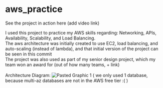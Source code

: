 # aws_practice
See the project in action here (add video link)

I used this project to practice my AWS skills regarding: Networking, APIs, Availability, Scalability, and Load Balancing.
<br>
The aws architecture was initially created to use EC2, load balancing, and auto-scaling (instead of lambda), and that initial version of the project can be seen in this commit
<br>
The project was also used as part of my senior design project, which my team won an award for (out of how many teams, + link)
<br>
<br>
Architecture Diagram:
![Pasted Graphic 1](https://github.com/user-attachments/assets/52bfd532-addc-4aa2-8355-0879f1cc28e9)
( we only used 1 database, because multi-az databases are not in the AWS free tier :( )
